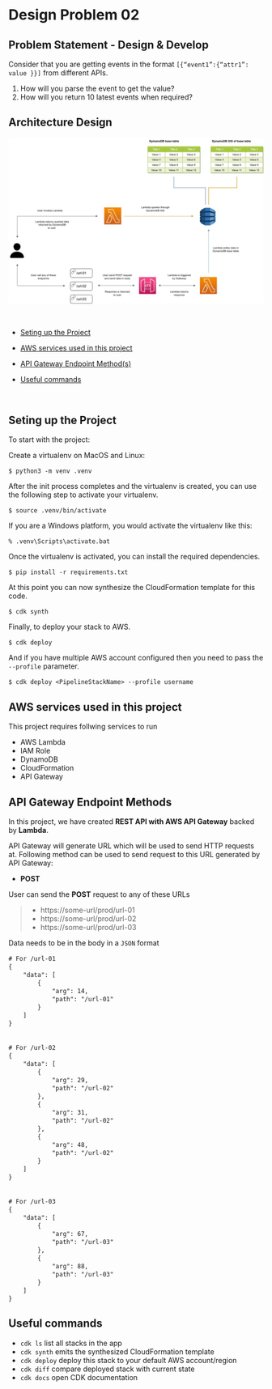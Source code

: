 
# Design Problem 02

## Problem Statement - Design & Develop

Consider that you are getting events in the format `[{“event1”:{“attr1”: value }}]` from different APIs.
1.  How will you parse the event to get the value?
2.  How will you return 10 latest events when required?

## Architecture Design
![Web Health App Architecture Diagram](public/images/DesignProblem02.jpg)

<br>

* [Seting up the Project](#seting-up-the-project)

* [AWS services used in this project](#aws-services-used-in-this-project)

* [API Gateway Endpoint Method(s)](#api-gateway-endpoint-methods)

* [Useful commands](#useful-commands)

<br>


## Seting up the Project

To start with the project:

Create a virtualenv on MacOS and Linux:

```
$ python3 -m venv .venv
```

After the init process completes and the virtualenv is created, you can use the following
step to activate your virtualenv.

```
$ source .venv/bin/activate
```

If you are a Windows platform, you would activate the virtualenv like this:

```
% .venv\Scripts\activate.bat
```

Once the virtualenv is activated, you can install the required dependencies.

```
$ pip install -r requirements.txt
```

At this point you can now synthesize the CloudFormation template for this code.

```
$ cdk synth
```

Finally, to deploy your stack to AWS.

```
$ cdk deploy
```

And if you have multiple AWS account configured then you need to pass the `--profile` parameter.

```
$ cdk deploy <PipelineStackName> --profile username
```

## AWS services used in this project

This project requires follwing services to run

- AWS Lambda
- IAM Role
- DynamoDB
- CloudFormation
- API Gateway

## API Gateway Endpoint Methods
In this project, we have created **REST API with AWS API Gateway** backed by **Lambda**.

API Gateway will generate URL which will be used to send HTTP requests at. Following method can be used to send request to this URL generated by API Gateway:

* **POST**

User can send the **POST** request to any of these URLs
>- https://some-url/prod/url-01
>- https://some-url/prod/url-02
>- https://some-url/prod/url-03

Data needs to be in the body in a `JSON` format

```
# For /url-01
{
    "data": [
        {
            "arg": 14,
            "path": "/url-01"
        }
    ]
}


# For /url-02
{
    "data": [
        {
            "arg": 29,
            "path": "/url-02"
        },
        {
            "arg": 31,
            "path": "/url-02"
        },
        {
            "arg": 48,
            "path": "/url-02"
        }
    ]
}


# For /url-03
{
    "data": [
        {
            "arg": 67,
            "path": "/url-03"
        },
        {
            "arg": 88,
            "path": "/url-03"
        }
    ]
}
```

## Useful commands

 * `cdk ls`          list all stacks in the app
 * `cdk synth`       emits the synthesized CloudFormation template
 * `cdk deploy`      deploy this stack to your default AWS account/region
 * `cdk diff`        compare deployed stack with current state
 * `cdk docs`        open CDK documentation